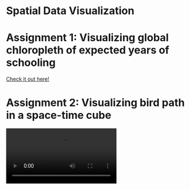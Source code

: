 # Spatial Data Visualization

# Assignment 1: Visualizing global chloropleth of expected years of schooling
[Check it out here!](https://chimii.online/assignment1/index2.html)
# Assignment 2: Visualizing bird path in a space-time cube
![Demo video](./assignment2/demo_clip.mp4)
